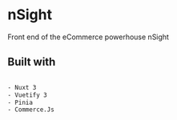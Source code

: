 # nSight

Front end of the eCommerce powerhouse nSight

## Built with

```bash

- Nuxt 3
- Vuetify 3
- Pinia
- Commerce.Js

```
